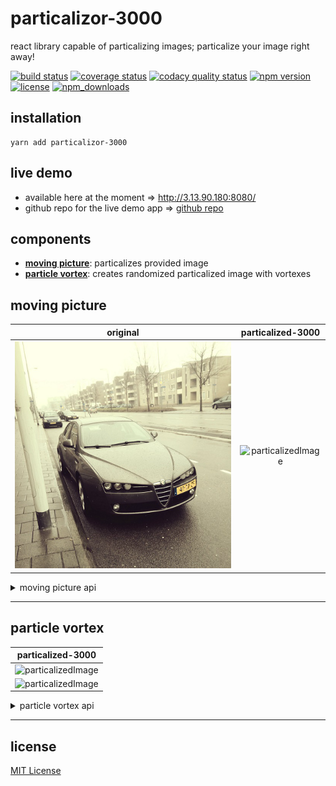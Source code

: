 # particalizor-3000

react library capable of particalizing images; particalize your image right away!

[![build status][build badge]][BUILD_URL]
[![coverage status][coverage badge]][COVERAGE_URL]
[![codacy quality status][quality badge]][QUALITY_URL]
[![npm version][npm version badge]][NPM_VERSION_URL]
[![license][license badge]][LICENSE_URL]
[![npm_downloads][npm downloads badge]][NPM_DOWNLOADS_URL]

## installation
```
yarn add particalizor-3000
```
## live demo
* available here at the moment => http://3.13.90.180:8080/
* github repo for the live demo app => [github repo](https://github.com/ArtemAlagizov/particalizor-showcase)

## components
*  [**moving picture**](https://github.com/ArtemAlagizov/particalizor-3000/wiki/moving-picture): particalizes provided image
*  [**particle vortex**](https://github.com/ArtemAlagizov/particalizor-3000/wiki/particle-vortex): creates randomized particalized image with vortexes

## moving picture

|  original                      | particalized-3000                      | 
|:------------------------------:|:--------------------------------------:|
|![testImage](https://raw.githubusercontent.com/ArtemAlagizov/images-for-repos/master/particalizor-test-image.png)|![particalizedImage](https://raw.githubusercontent.com/ArtemAlagizov/images-for-repos/master/particalizor-image-particalized.gif)|

<details><summary>moving picture api</summary>
  
### description
particalizes provided image
  
**settings used to create the example image above**

```tsx
import React from "react";
import { MovingPicture } from "particalizor-3000";
import testImage from "./testImage.png";

export const MovingPictureApp: React.FC<IMovingPictureAppProps> = ({}) => {
  return (
    <MovingPicture
      imageSource={testImage}
      particleNumber={700}
      particleTraceWidth={2}
      particleLifeTime={7000}
      particleVelocity={1.3}
      directionChannel={"saturation"}
      hueChannel={"blue"}
    />
  );
}
```

### api

| property          |type|required|default|acceptable values|description  |
| ----------------- |------|---|---------|--------|--------------------------------------------------------------------------|
| imageSource       |string|yes| --      | valid image source|  source of the image,<br>either imported image (.png, .jpg),<br>either base64 representation (i.e.  "data:image/jpeg;base64,/9j/4A..") |
| particleNumber    |number|no | 7000    |  > 0 | number of particles                                    |
| particleTraceWidth|number|no | 1       |  > 0|width of a particle trace, essentially [canvas lineWidth](https://developer.mozilla.org/en-US/docs/Web/API/CanvasRenderingContext2D/lineWidth)                    |
| particleLifeTime  |number|no | 700     | > 0| lifetime of a particle                                   |
| particleVelocity  |number|no | 1       | > 0| velocity of particles                                    |
| directionChannel  |string|no | "hue"   | "red","green",<br>"blue","hue",<br>"saturation","light" | enum of {"red","green","blue",<br>"hue","saturation","light"}|
| hueChannel        |string|no | "blue"  | "red","green"<br>,"blue","hue",<br>"saturation","light" | enum of {"red","green","blue",<br>"hue","saturation","light"}|
| reverseDirection  |boolean|no| false   | true,false | reverse direction                                |
| reverseHue        |boolean|no| false   | true,false | reverse hue                                      |
| randomizeSettings*|boolean|no| false   | true,false | randomize properties that are not passed in      |

\* not available yet

**property value falls back to default if provided proprety value is not acceptable**  
  
### example usage
```tsx
import React from "react";
import { MovingPicture } from "particalizor-3000";
import testImage from "./testImage.png";

export const MovingPictureApp: React.FC<IMovingPictureAppProps> = ({}) => {
  return (
    <MovingPicture
      imageSource={testImage}
    />
  );
}
```
or 
```js
import React from "react";
import "./App.css";
import { MovingPicture } from "particalizor-3000";
import testImage from "./testImage.png";

function App() {
  return <MovingPicture imageSource={testImage} />;
}

export default App; 
```
</details>

---

## particle vortex

|  particalized-3000             | 
|:------------------------------:|
|![particalizedImage](https://raw.githubusercontent.com/ArtemAlagizov/images-for-repos/master/particalizor-another-vortex.gif)|
|![particalizedImage](https://raw.githubusercontent.com/ArtemAlagizov/images-for-repos/master/particalizor-art-vortex.gif)|

<details><summary>particle vortex api</summary>

### description
creates randomized particalized image with vortexes

**settings used to create first example image above**
```tsx
import React from "react";
import { ParticleVortex } from "particalizor-3000";

export const ParticleVortexApp: React.FC<IParticleVortexAppProps> = ({}) => {
  return (
    <ParticleVortex
      imageWidth={840}
      imageHeight={384}
      vortexNumber={7}
      particleTraceWidth={2}
      particleNumber={2400}
      particleLifeTime={100}
    />
  );
}
```
**settings used to create second example image above**
```tsx
import React from "react";
import { ParticleVortex } from "particalizor-3000";

export const ParticleVortexApp: React.FC<IParticleVortexAppProps> = ({}) => {
  return (
    <ParticleVortex
      imageWidth={840}
      imageHeight={384}
      vortexNumber={3}
      particleTraceWidth={600}
      particleNumber={30}
      particleLifeTime={1100}
    />
  );
}
```

### api

| property          |type|required|default|acceptable values|description                                     |
| ----------------- |------|---|---------|--------|----------------------------------------------------------|
| vortexNumber      |number|no | 7       |  > 0 | number of vortexes                                         |
| imageWidth        |number|no | 400     |  > 0 | width of the resulting image                               |
| imageHeight       |number|no | 400     |  > 0 | height of the resulting image                              |
| particleNumber    |number|no | 7000    |  > 0 | number of particles                                        |
| particleTraceWidth|number|no | 1       |  > 0|width of a particle trace, essentially [canvas lineWidth](https://developer.mozilla.org/en-US/docs/Web/API/CanvasRenderingContext2D/lineWidth)                        |
| particleLifeTime  |number|no | 700     | > 0| lifetime of a particle                                       |
| backgroundColor   |string|no | "#777"  | valid color string| background color, ie "red", "#333", "#333333" |
| randomizeSettings*|boolean|no| false   | true,false | randomize properties that are not passed in          |

\* not available yet

**property value falls back to default if provided proprety value is not acceptable**  
  
### example usage
```tsx
import React from "react";
import { ParticleVortex } from "particalizor-3000";

export const ParticleVortexApp: React.FC<IParticleVortexAppProps> = ({}) => {
  return (
    <ParticleVortex
      imageWidth={840}
      imageHeight={384}
      vortexNumber={7}
    />
  );
}
```
or 
```js
import React from "react";
import "./App.css";
import { ParticleVortex } from "particalizor-3000";
import testImage from "./testImage.png";

function App() {
  return <ParticleVortex imageWidth={840} imageHeight={384}/>;
}

export default App; 
```
</details>

---

## license

[MIT License](LICENSE_URL)

[LICENSE_URL]: https://github.com/ArtemAlagizov/particalizor-5000/blob/master/LICENSE
[license badge]: https://img.shields.io/badge/license-MIT-blue.svg?style=flat-square&color=blue
[BUILD_URL]: https://travis-ci.org/ArtemAlagizov/particalizor-3000
[build badge]: https://img.shields.io/travis/ArtemAlagizov/particalizor-3000/master?style=flat-square
[COVERAGE_URL]: https://coveralls.io/github/ArtemAlagizov/particalizor-3000?branch=master
[coverage badge]: https://img.shields.io/coveralls/github/ArtemAlagizov/particalizor-3000.svg?style=flat-square&color=brightgreen
[QUALITY_URL]: https://www.codacy.com/manual/ArtemAlagizov/particalizor-3000
[quality badge]: https://img.shields.io/codacy/grade/383b4cf594f24390b55d3429019a7940?style=flat-square
[NPM_VERSION_URL]: https://www.npmjs.com/package/particalizor-3000
[npm version badge]: https://img.shields.io/npm/v/particalizor-3000?style=flat-square&color=blue 
[NPM_DOWNLOADS_URL]: https://www.npmjs.com/package/particalizor-3000
[npm downloads badge]: https://img.shields.io/npm/dy/particalizor-3000?style=flat-square&color=blue 
